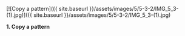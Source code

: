 ---
---

[![Copy a pattern]({{ site.baseurl }}/assets/images/5/5-3-2/IMG_5_3-(1).jpg)]({{
site.baseurl }}/assets/images/5/5-3-2/IMG_5_3-(1).jpg)

**1. Copy a pattern**
